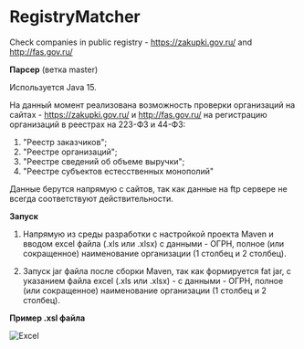 # RegistryMatcher
Check companies in public registry - https://zakupki.gov.ru/ and http://fas.gov.ru/

**Парсер** (ветка master)

Используется Java 15.

На данный момент реализована возможность проверки организаций на сайтах - https://zakupki.gov.ru/ и http://fas.gov.ru/ 
на регистрацию организаций в реестрах на 223-ФЗ и 44-ФЗ:
1. "Реестр заказчиков"; 
2. "Реестре организаций";
3. "Реестре сведений об объеме выручки";
4. "Реестре субъектов естесственных монополий"

Данные берутся напрямую с сайтов, так как данные на ftp сервере не всегда соответствуют действительности.

**Запуск** 

1. Напрямую из среды разработки с настройкой проекта Maven и вводом excel файла (.xls или .xlsx) с данными - ОГРН, 
полное (или сокращенное) наименование организации (1 столбец и 2 столбец).

2. Запуск jar файла после сборки Maven, так как формируется fat jar, с указанием файла excel (.xls или .xlsx) - с данными - ОГРН,
полное (или сокращенное) наименование организации (1 столбец и 2 столбец).

**Пример .xsl файла**

![Excel](https://github.com/maupa13/ZakupkiOrganizaciiCemMatcher/blob/main/EXCEL-EXAMPLE.PNG)
